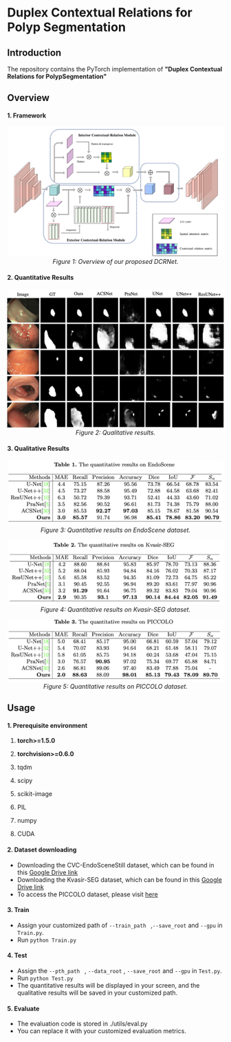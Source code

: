 # Duplex Contextual Relations for Polyp Segmentation

## Introduction

The repository contains the PyTorch implementation of **"Duplex Contextual Relations for PolypSegmentation"**

## Overview

####  1. Framework
<p align="center">
    <img src="imgs/framework.png"/> <br />
    <em> 
    Figure 1: Overview of our proposed DCRNet.
    </em>
</p>

####  2. Quantitative Results
<p align="center">
    <img src="imgs/visualization.png"/> <br />
    <em> 
    Figure 2: Qualitative results.
    </em>
</p>

####  3. Qualitative Results
<p align="center">
    <img src="imgs/EndoScene.png"/> <br />
    <em> 
    Figure 3: Quantitative results on EndoScene dataset.
    </em>
</p>
<p align="center">
    <img src="imgs/Kvasir-SEG.png"/> <br />
    <em> 
    Figure 4: Quantitative results on Kvasir-SEG dataset.
    </em>
</p>
<p align="center">
    <img src="imgs/PICCOLO.png"/> <br />
    <em> 
    Figure 5: Quantitative results on PICCOLO dataset.
    </em>
</p>


## Usage

#### 1. Prerequisite environment

1. **torch>=1.5.0**
2. **torchvision>=0.6.0**

3. tqdm

4. scipy

5. scikit-image

6. PIL

7. numpy

8. CUDA

#### 2. Dataset downloading

- Downloading the CVC-EndoSceneStill dataset, which can be found in this [Google Drive link](https://drive.google.com/file/d/1MuO2SbGgOL_jdBu3ffSf92feBtj8pbnw/view?usp=sharing)
- Downloading the Kvasir-SEG dataset, which can be found in this [Google Drive link](https://drive.google.com/file/d/1S9aV_CkvJcsouRN4zvjtyL1vDhBkGRqA/view?usp=sharing)
- To access the PICCOLO dataset, please visit [here](https://www.biobancovasco.org/en/Sample-and-data-catalog/Databases/PD178-PICCOLO-EN.html)

#### 3. Train

- Assign your customized path of `--train_path ` ,`--save_root` and `--gpu` in `Train.py`.
- Run `python Train.py `

#### 4. Test

- Assign the `--pth_path ` ,  `--data_root` ,  `--save_root` and `--gpu` in `Test.py`.
- Run `python Test.py `
- The quantitative results will be displayed in your screen, and the qualitative results will be saved in your customized path.

#### 5. Evaluate

- The evaluation code is stored in ./utils/eval.py
- You can replace it with your customized evaluation metrics.